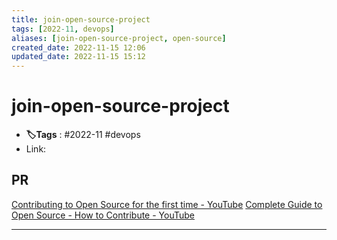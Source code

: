 ```yaml
---
title: join-open-source-project
tags: [2022-11, devops]
aliases: [join-open-source-project, open-source]
created_date: 2022-11-15 12:06
updated_date: 2022-11-15 15:12
---
```


# join-open-source-project

- **🏷️Tags** :   #2022-11 #devops 
- Link: 

## PR

[Contributing to Open Source for the first time - YouTube](https://www.youtube.com/watch?v=c6b6B9oN4Vg)
[Complete Guide to Open Source - How to Contribute - YouTube](https://www.youtube.com/watch?v=yzeVMecydCE)




---


